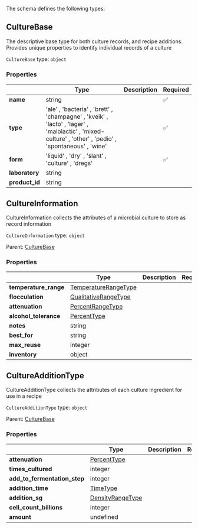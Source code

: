 The schema defines the following types:

## CultureBase 

The descriptive base type for both culture records, and recipe additions. Provides unique properties to identify individual records of a culture

`CultureBase` type: `object`

### Properties

|   |Type|Description|Required|
|---|----|-----------|--------|
| **name** | string|  | :white_check_mark: |
| **type** |  'ale'  , 'bacteria'  , 'brett'  , 'champagne'  , 'kveik'  , 'lacto'  , 'lager'  , 'malolactic'  , 'mixed-culture'  , 'other'  , 'pedio'  , 'spontaneous'  , 'wine' |  | :white_check_mark: |
| **form** |  'liquid'  , 'dry'  , 'slant'  , 'culture'  , 'dregs' |  | :white_check_mark: |
| **laboratory** | string|  |  |
| **product_id** | string|  |  |

## CultureInformation 

CultureInformation collects the attributes of a microbial culture to store as record information

`CultureInformation` type: `object`

Parent: [CultureBase](#culturebase)

### Properties

|   |Type|Description|Required|
|---|----|-----------|--------|
| **temperature_range** | [TemperatureRangeType](measureable_units.json.md#temperaturerangetype)|  |  |
| **flocculation** | [QualitativeRangeType](measureable_units.json.md#qualitativerangetype)|  |  |
| **attenuation** | [PercentRangeType](measureable_units.json.md#percentrangetype)|  |  |
| **alcohol_tolerance** | [PercentType](measureable_units.json.md#percenttype)|  |  |
| **notes** | string|  |  |
| **best_for** | string|  |  |
| **max_reuse** | integer|  |  |
| **inventory** | object|  |  |

## CultureAdditionType 

CultureAdditionType collects the attributes of each culture ingredient for use in a recipe

`CultureAdditionType` type: `object`

Parent: [CultureBase](#culturebase)

### Properties

|   |Type|Description|Required|
|---|----|-----------|--------|
| **attenuation** | [PercentType](measureable_units.json.md#percenttype)|  |  |
| **times_cultured** | integer|  |  |
| **add_to_fermentation_step** | integer|  |  |
| **addition_time** | [TimeType](measureable_units.json.md#timetype)|  |  |
| **addition_sg** | [DensityRangeType](measureable_units.json.md#densityrangetype)|  |  |
| **cell_count_billions** | integer|  |  |
| **amount** | undefined|  |  |

